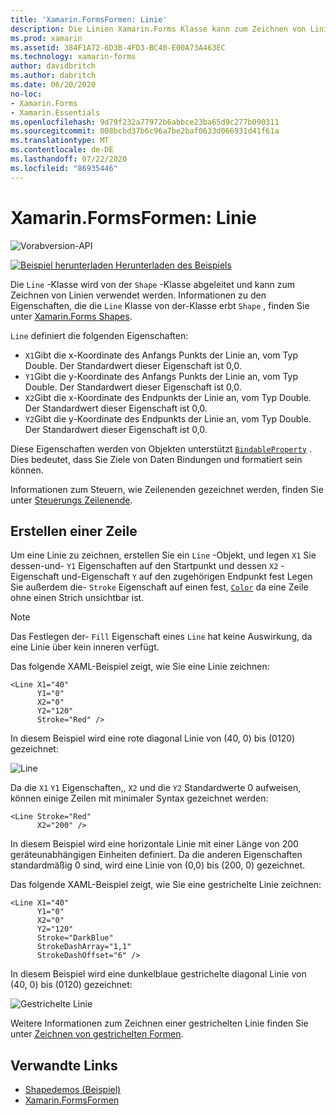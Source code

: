 ```yaml
---
title: 'Xamarin.FormsFormen: Linie'
description: Die Linien Xamarin.Forms Klasse kann zum Zeichnen von Linien verwendet werden.
ms.prod: xamarin
ms.assetid: 384F1A72-6D3B-4FD3-BC40-E00A73A463EC
ms.technology: xamarin-forms
author: davidbritch
ms.author: dabritch
ms.date: 06/20/2020
no-loc:
- Xamarin.Forms
- Xamarin.Essentials
ms.openlocfilehash: 9d79f232a77972b6abbce23ba65d9c277b090311
ms.sourcegitcommit: 008bcbd37b6c96a7be2baf0633d066931d41f61a
ms.translationtype: MT
ms.contentlocale: de-DE
ms.lasthandoff: 07/22/2020
ms.locfileid: "86935446"
---
```

# <a name="xamarinforms-shapes-line"></a>Xamarin.FormsFormen: Linie

![Vorabversion-API](~/media/shared/preview.png "Diese API ist derzeit als Vorabversion erhältlich.")

[![Beispiel herunterladen](~/media/shared/download.png) Herunterladen des Beispiels](https://docs.microsoft.com/samples/xamarin/xamarin-forms-samples/userinterface-shapesdemos/)

Die `Line` -Klasse wird von der `Shape` -Klasse abgeleitet und kann zum Zeichnen von Linien verwendet werden. Informationen zu den Eigenschaften, die die `Line` Klasse von der-Klasse erbt `Shape` , finden Sie unter [ Xamarin.Forms Shapes](index.md).

`Line` definiert die folgenden Eigenschaften:

- `X1`Gibt die x-Koordinate des Anfangs Punkts der Linie an, vom Typ Double. Der Standardwert dieser Eigenschaft ist 0,0.
- `Y1`Gibt die y-Koordinate des Anfangs Punkts der Linie an, vom Typ Double. Der Standardwert dieser Eigenschaft ist 0,0.
- `X2`Gibt die x-Koordinate des Endpunkts der Linie an, vom Typ Double. Der Standardwert dieser Eigenschaft ist 0,0.
- `Y2`Gibt die y-Koordinate des Endpunkts der Linie an, vom Typ Double. Der Standardwert dieser Eigenschaft ist 0,0.

Diese Eigenschaften werden von Objekten unterstützt [`BindableProperty`](xref:Xamarin.Forms.BindableProperty) . Dies bedeutet, dass Sie Ziele von Daten Bindungen und formatiert sein können.

Informationen zum Steuern, wie Zeilenenden gezeichnet werden, finden Sie unter [Steuerungs Zeilenende](index.md#control-line-ends).

## <a name="create-a-line"></a>Erstellen einer Zeile

Um eine Linie zu zeichnen, erstellen Sie ein `Line` -Objekt, und legen `X1` Sie dessen-und- `Y1` Eigenschaften auf den Startpunkt und dessen `X2` -Eigenschaft und-Eigenschaft `Y` auf den zugehörigen Endpunkt fest Legen Sie außerdem die- `Stroke` Eigenschaft auf einen fest, [`Color`](xref:Xamarin.Forms.Color) da eine Zeile ohne einen Strich unsichtbar ist.

> [!NOTE]
> Das Festlegen der- `Fill` Eigenschaft eines `Line` hat keine Auswirkung, da eine Linie über kein inneren verfügt.

Das folgende XAML-Beispiel zeigt, wie Sie eine Linie zeichnen:

```xaml
<Line X1="40"
      Y1="0"
      X2="0"
      Y2="120"
      Stroke="Red" />
```

In diesem Beispiel wird eine rote diagonal Linie von (40, 0) bis (0120) gezeichnet:

![Line](line-images/line.png "Linie")

Da die `X1` `Y1` Eigenschaften,, `X2` und die `Y2` Standardwerte 0 aufweisen, können einige Zeilen mit minimaler Syntax gezeichnet werden:

```xaml
<Line Stroke="Red"
      X2="200" />
```

In diesem Beispiel wird eine horizontale Linie mit einer Länge von 200 geräteunabhängigen Einheiten definiert. Da die anderen Eigenschaften standardmäßig 0 sind, wird eine Linie von (0,0) bis (200, 0) gezeichnet.

Das folgende XAML-Beispiel zeigt, wie Sie eine gestrichelte Linie zeichnen:

```xaml
<Line X1="40"
      Y1="0"
      X2="0"
      Y2="120"
      Stroke="DarkBlue"
      StrokeDashArray="1,1"
      StrokeDashOffset="6" />
```

In diesem Beispiel wird eine dunkelblaue gestrichelte diagonal Linie von (40, 0) bis (0120) gezeichnet:

![Gestrichelte Linie](line-images/dashed-line.png "Gestrichelte Linie")

Weitere Informationen zum Zeichnen einer gestrichelten Linie finden Sie unter [Zeichnen von gestrichelten Formen](index.md#draw-dashed-shapes).

## <a name="related-links"></a>Verwandte Links

- [Shapedemos (Beispiel)](https://docs.microsoft.com/samples/xamarin/xamarin-forms-samples/userinterface-shapesdemos/)
- [Xamarin.FormsFormen](index.md)
